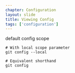 ```yaml
---
chapter: Configuration
layout: slide
title: Viewing Config
tags: ['configuration']
---
```


default config scope

	# With local scope parameter
	git config --local

	# Equivalent shorthand
	git config
